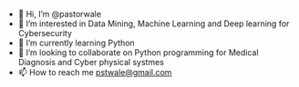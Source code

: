- 👋 Hi, I’m @pastorwale
- 👀 I’m interested in Data Mining, Machine Learning and Deep learning for Cybersecurity
- 🌱 I’m currently learning Python
- 💞️ I’m looking to collaborate on Python programming for Medical Diagnosis and Cyber physical systmes
- 📫 How to reach me pstwale@gmail.com
<!---
pastorwale/pastorwale is a ✨ special ✨ repository because its `README.md` (this file) appears on your GitHub profile.
You can click the Preview link to take a look at your changes.
--->
